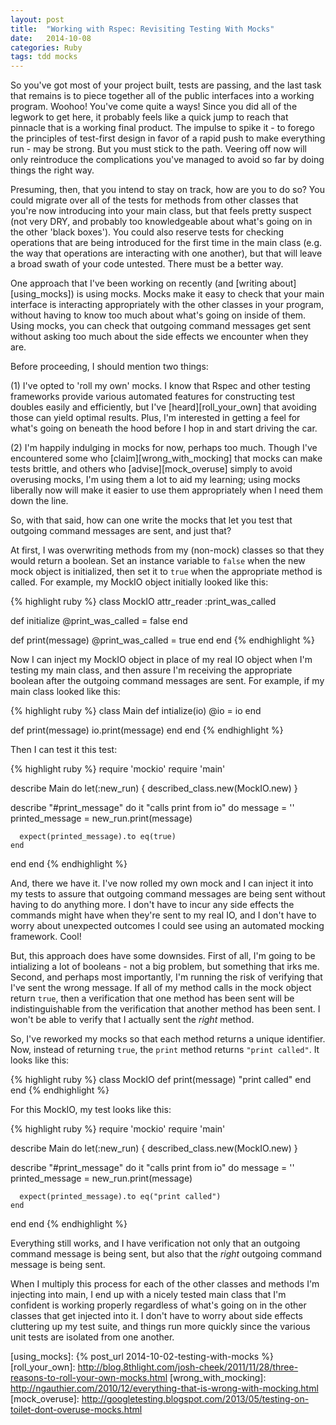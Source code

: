 ```yaml
---
layout: post
title:  "Working with Rspec: Revisiting Testing With Mocks"
date:   2014-10-08 
categories: Ruby 
tags: tdd mocks
--- 
```


So you've got most of your project built, tests are passing, and the last task that remains is to piece together all of the public interfaces into a working program. Woohoo! You've come quite a ways! Since you did all of the legwork to get here, it probably feels like  a quick jump to reach that pinnacle that is a working final product. The impulse to spike it - to forego the principles of test-first design in favor of a rapid push to make everything run - may be strong. But you must stick to the path. Veering off now will only reintroduce the complications you've managed to avoid so far by doing things the right way.

Presuming, then, that you intend to stay on track, how are you to do so? You could migrate over all of the tests for methods from other classes that you're now introducing into your main class, but that feels pretty suspect (not very DRY, and probably too knowledgeable about what's going on in the other 'black boxes'). You could also reserve tests for checking operations that are being introduced for the first time in the main class (e.g. the way that operations are interacting with one another), but that will leave a broad swath of your code untested. There must be a better way.

One approach that I've been working on recently (and [writing about][using_mocks]) is using mocks. Mocks make it easy to check that your main interface is interacting appropriately with the other classes in your program, without having to know too much about what's going on inside of them. Using mocks, you can check that outgoing command messages get sent without asking too much about the side effects we encounter when they are.

Before proceeding, I should mention two things:

(1) I've opted to 'roll my own' mocks. I know that Rspec and other testing frameworks provide various automated features for constructing test doubles easily and efficiently, but I've [heard][roll_your_own] that avoiding those can yield optimal results. Plus, I'm interested in getting a feel for what's going on beneath the hood before I hop in and start driving the car.

(2) I'm happily indulging in mocks for now, perhaps too much. Though I've encountered some who [claim][wrong_with_mocking] that mocks can make tests brittle, and others who [advise][mock_overuse] simply to avoid overusing mocks, I'm using them a lot to aid my learning; using mocks liberally now will make it easier to use them appropriately when I need them down the line.

So, with that said, how can one write the mocks that let you test that outgoing command messages are sent, and just that?

At first, I was overwriting methods from my (non-mock) classes so that they would return a boolean. Set an instance variable to `false` when the new mock object is initialized, then set it to `true` when the appropriate method is called. For example, my MockIO object initially looked like this:

{% highlight ruby %}
class MockIO
  attr_reader :print_was_called

  def initialize
    @print_was_called = false
  end

  def print(message)
    @print_was_called = true
  end
end
{% endhighlight %}

Now I can inject my MockIO object in place of my real IO object when I'm testing my main class, and then assure I'm receiving the appropriate boolean after the outgoing command messages are sent. For example, if my main class looked like this:

{% highlight ruby %}
class Main
  def intialize(io)
    @io = io
  end

  def print(message)
    io.print(message)
  end
end
{% endhighlight %}

Then I can test it this test:

{% highlight ruby %}
require 'mockio'
require 'main'

describe Main do
  let(:new_run) { described_class.new(MockIO.new) }

  describe "#print_message" do
    it "calls print from io" do
      message = ''
      printed_message = new_run.print(message)

      expect(printed_message).to eq(true)
    end
  end
end
{% endhighlight %}

And, there we have it. I've now rolled my own mock and I can inject it into my tests to assure that outgoing command messages are being sent without having to do anything more. I don't have to incur any side effects the commands might have when they're sent to my real IO, and I don't have to worry about unexpected outcomes I could see using an automated mocking framework. Cool!

But, this approach does have some downsides. First of all, I'm going to be intializing a lot of booleans - not a big problem, but something that irks me. Second, and perhaps most importantly, I'm running the risk of verifying that I've sent the wrong message. If all of my method calls in the mock object return `true`, then a verification that one method has been sent will be indistinguishable from the verification that another method has been sent. I won't be able to verify that I actually sent the *right* method.

So, I've reworked my mocks so that each method returns a unique identifier. Now, instead of returning `true`, the `print` method returns `"print called"`. It looks like this: 

{% highlight ruby %}
class MockIO
  def print(message)
    "print called"
  end
end
{% endhighlight %}

For this MockIO, my test looks like this:

{% highlight ruby %}
require 'mockio'
require 'main'

describe Main do
  let(:new_run) { described_class.new(MockIO.new) }

  describe "#print_message" do
    it "calls print from io" do
      message = ''
      printed_message = new_run.print(message)

      expect(printed_message).to eq("print called")
    end
  end
end
{% endhighlight %}

Everything still works, and I have verification not only that an outgoing command message is being sent, but also that the *right* outgoing command message is being sent.

When I multiply this process for each of the other classes and methods I'm injecting into main, I end up with a nicely tested main class that I'm confident is working properly regardless of what's going on in the other classes that get injected into it. I don't have to worry about side effects cluttering up my test suite, and things run more quickly since the various unit tests are isolated from one another.

[using_mocks]: {% post_url 2014-10-02-testing-with-mocks %}
[roll_your_own]: http://blog.8thlight.com/josh-cheek/2011/11/28/three-reasons-to-roll-your-own-mocks.html
[wrong_with_mocking]: http://ngauthier.com/2010/12/everything-that-is-wrong-with-mocking.html
[mock_overuse]: http://googletesting.blogspot.com/2013/05/testing-on-toilet-dont-overuse-mocks.html